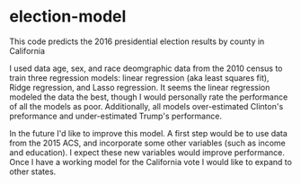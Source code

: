 # election-model
This code predicts the 2016 presidential election results by county in California

I used data age, sex, and race deomgraphic data from the 2010 census to train three regression models: linear regression (aka least squares fit), Ridge regression, and Lasso regression. It seems the linear regression modeled the data the best, though I would personally rate the performance of all the models as poor. Additionally, all models over-estimated Clinton's preformance and under-estimated Trump's performance. 

In the future I'd like to improve this model. A first step would be to use data from the 2015 ACS, and incorporate some other variables (such as income and education). I expect these new variables would improve performance. Once I have a working model for the California vote I would like to expand to other states. 
